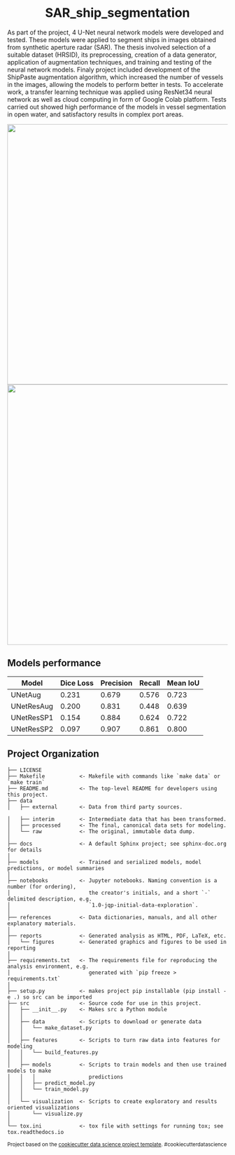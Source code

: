 <h1 align="center">SAR_ship_segmentation</h1>

As part of the project, 4 U-Net neural network models were developed and tested. These models were applied to segment ships in images obtained from synthetic aperture radar (SAR). The thesis involved selection of a suitable dataset (HRSID), its preprocessing, creation of a data generator, application of augmentation techniques, and training and testing of the neural network models. Finaly project included development of the ShipPaste augmentation algorithm, which increased the number of vessels in the images, allowing the models to perform better in tests. To accelerate work, a transfer learning technique was applied using ResNet34 neural network as well as cloud computing in form of Google Colab platform. Tests carried out showed high performance of the models in vessel segmentation in open water, and satisfactory results in complex port areas.

<div align="center">
    <img src="https://github.com/user-attachments/assets/c71a9a3a-b13b-4030-b8d1-711c3c6cebe8" width="779" height="594" />
    <img src="https://github.com/user-attachments/assets/8c4a220c-193b-4a80-ab89-6a08a7061af8" width="779" height="594" />
</div>

## Models performance

| Model         | Dice Loss | Precision | Recall | Mean IoU |
|---------------|-----------|-----------|--------|----------|
| UNetAug       | 0.231     | 0.679     | 0.576  | 0.723    |
| UNetResAug    | 0.200     | 0.831     | 0.448  | 0.639    |
| UNetResSP1    | 0.154     | 0.884     | 0.624  | 0.722    |
| UNetResSP2    | 0.097     | 0.907     | 0.861  | 0.800    |

## Project Organization

    ├── LICENSE
    ├── Makefile           <- Makefile with commands like `make data` or `make train`
    ├── README.md          <- The top-level README for developers using this project.
    ├── data
    │   ├── external       <- Data from third party sources.

    │   ├── interim        <- Intermediate data that has been transformed.
    │   ├── processed      <- The final, canonical data sets for modeling.
    │   └── raw            <- The original, immutable data dump.
    │
    ├── docs               <- A default Sphinx project; see sphinx-doc.org for details
    │
    ├── models             <- Trained and serialized models, model predictions, or model summaries
    │
    ├── notebooks          <- Jupyter notebooks. Naming convention is a number (for ordering),
    │                         the creator's initials, and a short `-` delimited description, e.g.
    │                         `1.0-jqp-initial-data-exploration`.
    │
    ├── references         <- Data dictionaries, manuals, and all other explanatory materials.
    │
    ├── reports            <- Generated analysis as HTML, PDF, LaTeX, etc.
    │   └── figures        <- Generated graphics and figures to be used in reporting
    │
    ├── requirements.txt   <- The requirements file for reproducing the analysis environment, e.g.
    │                         generated with `pip freeze > requirements.txt`
    │
    ├── setup.py           <- makes project pip installable (pip install -e .) so src can be imported
    ├── src                <- Source code for use in this project.
    │   ├── __init__.py    <- Makes src a Python module
    │   │
    │   ├── data           <- Scripts to download or generate data
    │   │   └── make_dataset.py
    │   │
    │   ├── features       <- Scripts to turn raw data into features for modeling
    │   │   └── build_features.py
    │   │
    │   ├── models         <- Scripts to train models and then use trained models to make
    │   │   │                 predictions
    │   │   ├── predict_model.py
    │   │   └── train_model.py
    │   │
    │   └── visualization  <- Scripts to create exploratory and results oriented visualizations
    │       └── visualize.py
    │
    └── tox.ini            <- tox file with settings for running tox; see tox.readthedocs.io

<p><small>Project based on the <a target="_blank" href="https://drivendata.github.io/cookiecutter-data-science/">cookiecutter data science project template</a>. #cookiecutterdatascience</small></p>
